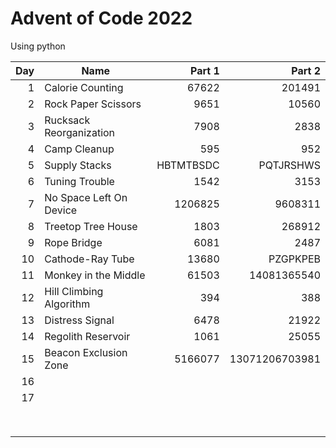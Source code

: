# Advent of Code 2022
Using python

| Day | Name | Part 1 | Part 2 |
-----:|------|-------:|-------:|
|  1 | Calorie Counting | 67622 | 201491 |
|  2 | Rock Paper Scissors | 9651 | 10560 |
|  3 | Rucksack Reorganization | 7908 | 2838 |
|  4 | Camp Cleanup | 595 | 952 |
|  5 | Supply Stacks | HBTMTBSDC | PQTJRSHWS |
|  6 | Tuning Trouble | 1542 | 3153 |
|  7 | No Space Left On Device | 1206825 | 9608311 |
|  8 | Treetop Tree House | 1803 | 268912 |
|  9 | Rope Bridge | 6081 | 2487 |
| 10 | Cathode-Ray Tube | 13680 | PZGPKPEB |
| 11 | Monkey in the Middle | 61503 | 14081365540 |
| 12 | Hill Climbing Algorithm | 394 | 388 |
| 13 | Distress Signal | 6478 | 21922 |
| 14 | Regolith Reservoir | 1061 | 25055 |
| 15 | Beacon Exclusion Zone | 5166077 | 13071206703981 |
| 16 |  |  |  |
| 17 |  |  |  |
|  |  |  |  |
|  |  |  |  |
|  |  |  |  |
|  |  |  |  |
|  |  |  |  |
|  |  |  |  |
|  |  |  |  |
|  |  |  |  |
